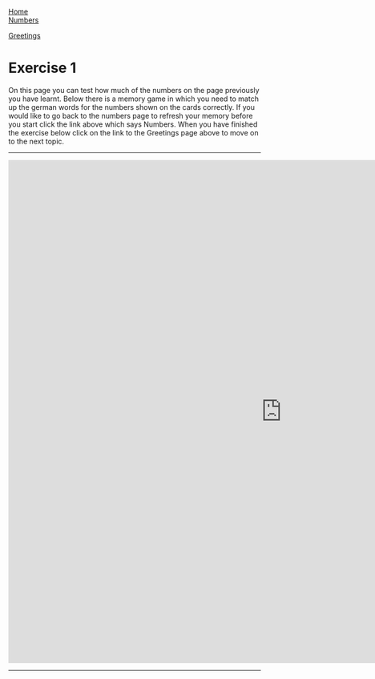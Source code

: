 
<a href="index.html">Home</a>  
<a href="Numbers.html">Numbers</a> 

<a href="GreetingsandGoodbyes.html">Greetings</a>  

<body>
<h1> Exercise 1 </h1>

<p> On this page you can test how much of the numbers on the page previously you have learnt. Below there is a memory game in which you need to match up the german words for the numbers shown on the cards correctly. If you would like to go back to the numbers page to refresh your memory before you start click the link above which says Numbers. When you have finished  the exercise below click on the link to the Greetings page above to move on to the next topic.  </p>
  
  
  <hr>
  
  <iframe src="https://h5p.org/h5p/embed/168600" width="1090" height="1004" frameborder="0" allowfullscreen="allowfullscreen"></iframe><script src="https://h5p.org/sites/all/modules/h5p/library/js/h5p-resizer.js" charset="UTF-8"></script>
  
  
  
  <hr>
  
  



